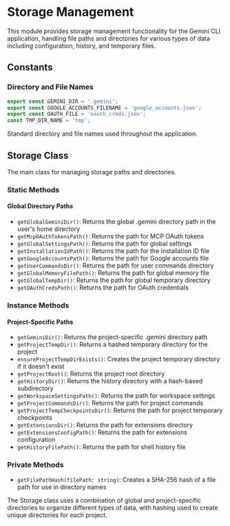 # Storage Management

This module provides storage management functionality for the Gemini CLI application, handling file paths and directories for various types of data including configuration, history, and temporary files.

## Constants

### Directory and File Names
```ts
export const GEMINI_DIR = '.gemini';
export const GOOGLE_ACCOUNTS_FILENAME = 'google_accounts.json';
export const OAUTH_FILE = 'oauth_creds.json';
const TMP_DIR_NAME = 'tmp';
```
Standard directory and file names used throughout the application.

## Storage Class

The main class for managing storage paths and directories.

### Static Methods

#### Global Directory Paths
- `getGlobalGeminiDir()`: Returns the global .gemini directory path in the user's home directory
- `getMcpOAuthTokensPath()`: Returns the path for MCP OAuth tokens
- `getGlobalSettingsPath()`: Returns the path for global settings
- `getInstallationIdPath()`: Returns the path for the installation ID file
- `getGoogleAccountsPath()`: Returns the path for Google accounts file
- `getUserCommandsDir()`: Returns the path for user commands directory
- `getGlobalMemoryFilePath()`: Returns the path for global memory file
- `getGlobalTempDir()`: Returns the path for global temporary directory
- `getOAuthCredsPath()`: Returns the path for OAuth credentials

### Instance Methods

#### Project-Specific Paths
- `getGeminiDir()`: Returns the project-specific .gemini directory path
- `getProjectTempDir()`: Returns a hashed temporary directory for the project
- `ensureProjectTempDirExists()`: Creates the project temporary directory if it doesn't exist
- `getProjectRoot()`: Returns the project root directory
- `getHistoryDir()`: Returns the history directory with a hash-based subdirectory
- `getWorkspaceSettingsPath()`: Returns the path for workspace settings
- `getProjectCommandsDir()`: Returns the path for project commands
- `getProjectTempCheckpointsDir()`: Returns the path for project temporary checkpoints
- `getExtensionsDir()`: Returns the path for extensions directory
- `getExtensionsConfigPath()`: Returns the path for extensions configuration
- `getHistoryFilePath()`: Returns the path for shell history file

### Private Methods
- `getFilePathHash(filePath: string)`: Creates a SHA-256 hash of a file path for use in directory names

The Storage class uses a combination of global and project-specific directories to organize different types of data, with hashing used to create unique directories for each project.